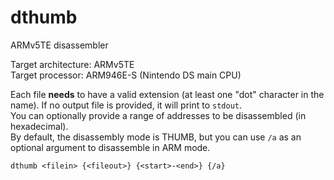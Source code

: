 # dthumb
ARMv5TE disassembler  

Target architecture: ARMv5TE  
Target processor: ARM946E-S (Nintendo DS main CPU)  

Each file **needs** to have a valid extension (at least one "dot" character in the name).
If no output file is provided, it will print to ``stdout``.  
You can optionally provide a range of addresses to be disassembled (in hexadecimal).  
By default, the disassembly mode is THUMB, but you can use ``/a`` as an optional argument to disassemble in ARM mode.
```
dthumb <filein> {<fileout>} {<start>-<end>} {/a}
```

